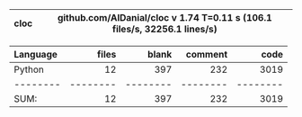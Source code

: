 cloc|github.com/AlDanial/cloc v 1.74  T=0.11 s (106.1 files/s, 32256.1 lines/s)
--- | ---

Language|files|blank|comment|code
:-------|-------:|-------:|-------:|-------:
Python|12|397|232|3019
--------|--------|--------|--------|--------
SUM:|12|397|232|3019
